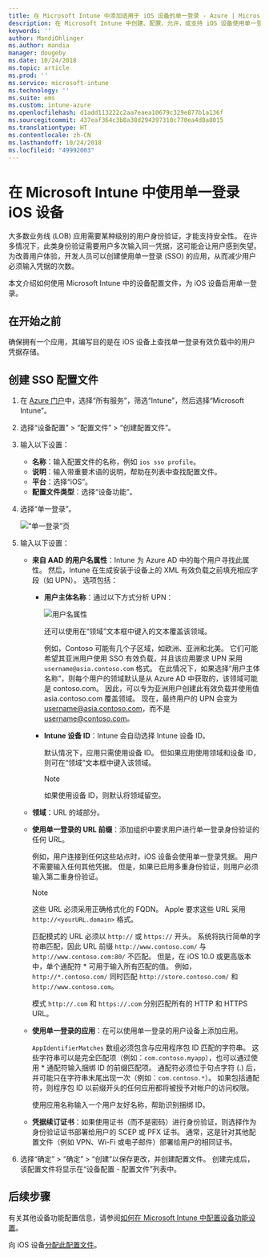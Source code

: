 ```yaml
---
title: 在 Microsoft Intune 中添加适用于 iOS 设备的单一登录 - Azure | Microsoft Docs
description: 在 Microsoft Intune 中创建、配置、允许，或支持 iOS 设备使用单一登录 (SSO) 而不是密码，对组织的资源和数据进行身份验证。 若要使用 SSO，请创建设备配置文件，并输入 UPN、设备 ID、应用和证书，对用户和设备进行身份验证。
keywords: ''
author: MandiOhlinger
ms.author: mandia
manager: dougeby
ms.date: 10/24/2018
ms.topic: article
ms.prod: ''
ms.service: microsoft-intune
ms.technology: ''
ms.suite: ems
ms.custom: intune-azure
ms.openlocfilehash: d1add113222c2aa7eaea10679c329e877b1a136f
ms.sourcegitcommit: 437eaf364c3b8a38d294397310c770ea4d8a8015
ms.translationtype: HT
ms.contentlocale: zh-CN
ms.lasthandoff: 10/24/2018
ms.locfileid: "49992003"
---
```

# <a name="use-single-sign-on-ios-device-in-microsoft-intune"></a>在 Microsoft Intune 中使用单一登录 iOS 设备

大多数业务线 (LOB) 应用需要某种级别的用户身份验证，才能支持安全性。 在许多情况下，此类身份验证需要用户多次输入同一凭据，这可能会让用户感到失望。 为改善用户体验，开发人员可以创建使用单一登录 (SSO) 的应用，从而减少用户必须输入凭据的次数。

本文介绍如何使用 Microsoft Intune 中的设备配置文件，为 iOS 设备启用单一登录。

## <a name="before-you-begin"></a>在开始之前

确保拥有一个应用，其编写目的是在 iOS 设备上查找单一登录有效负载中的用户凭据存储。

## <a name="create-the-sso-profile"></a>创建 SSO 配置文件

1. 在 [Azure 门户](https://portal.azure.com)中，选择“所有服务”，筛选“Intune”，然后选择“Microsoft Intune”。
2. 选择“设备配置” > “配置文件” > “创建配置文件”。
3. 输入以下设置：

    - **名称**：输入配置文件的名称，例如 `ios sso profile`。
    - **说明**：输入带重要术语的说明，帮助在列表中查找配置文件。
    - **平台**：选择“iOS”。
    - **配置文件类型**：选择“设备功能”。

4. 选择“单一登录”。

    ![“单一登录”页](./media/sso-blade.png)

5. 输入以下设置： 

    - **来自 AAD 的用户名属性**：Intune 为 Azure AD 中的每个用户寻找此属性。 然后，Intune 在生成安装于设备上的 XML 有效负载之前填充相应字段（如 UPN）。 选项包括：
    
        - **用户主体名称**：通过以下方式分析 UPN：

            ![用户名属性](media/User-name-attribute.png)

            还可以使用在“领域”文本框中键入的文本覆盖该领域。

            例如，Contoso 可能有几个子区域，如欧洲、亚洲和北美。 它们可能希望其亚洲用户使用 SSO 有效负载，并且该应用要求 UPN 采用 `username@asia.contoso.com` 格式。 在此情况下，如果选择“用户主体名称”，则每个用户的领域默认是从 Azure AD 中获取的，该领域可能是 contoso.com。 因此，可以专为亚洲用户创建此有效负载并使用值 asia.contoso.com 覆盖领域。 现在，最终用户的 UPN 会变为 username@asia.contoso.com，而不是 username@contoso.com。

        - **Intune 设备 ID**：Intune 会自动选择 Intune 设备 ID。 

            默认情况下，应用只需使用设备 ID。 但如果应用使用领域和设备 ID，则可在“领域”文本框中键入该领域。

            > [!NOTE]
            > 如果使用设备 ID，则默认将领域留空。

    - **领域**：URL 的域部分。
    
    - **使用单一登录的 URL 前缀**：添加组织中要求用户进行单一登录身份验证的任何 URL。 

        例如，用户连接到任何这些站点时，iOS 设备会使用单一登录凭据。 用户不需要输入任何其他凭据。 但是，如果已启用多重身份验证，则用户必须输入第二重身份验证。

        > [!NOTE]
        > 这些 URL 必须采用正确格式化的 FQDN。 Apple 要求这些 URL 采用 `http://<yourURL.domain>` 格式。

        匹配模式的 URL 必须以 `http://` 或 `https://` 开头。 系统将执行简单的字符串匹配，因此 URL 前缀 `http://www.contoso.com/` 与 `http://www.contoso.com:80/` 不匹配。 但是，在 iOS 10.0 或更高版本中，单个通配符 \* 可用于输入所有匹配的值。 例如，`http://*.contoso.com/` 同时匹配 `http://store.contoso.com/` 和 `http://www.contoso.com`。

        模式 `http://.com` 和 `https://.com` 分别匹配所有的 HTTP 和 HTTPS URL。
    
    - **使用单一登录的应用**：在可以使用单一登录的用户设备上添加应用。 

        `AppIdentifierMatches` 数组必须包含与应用程序包 ID 匹配的字符串。 这些字符串可以是完全匹配项（例如：`com.contoso.myapp`），也可以通过使用 \* 通配符输入捆绑 ID 的前缀匹配项。 通配符必须位于句点字符 (.) 后，并可能只在字符串末尾出现一次（例如：`com.contoso.*`）。 如果包括通配符，则程序包 ID 以前缀开头的任何应用都将被授予对帐户的访问权限。

        使用应用名称输入一个用户友好名称，帮助识别捆绑 ID。
    
    - **凭据续订证书**：如果使用证书（而不是密码）进行身份验证，则选择作为身份验证证书部署给用户的 SCEP 或 PFX 证书。 通常，这是针对其他配置文件（例如 VPN、Wi-Fi 或电子邮件）部署给用户的相同证书。

6. 选择“确定” > “确定” > “创建”以保存更改，并创建配置文件。 创建完成后，该配置文件将显示在“设备配置 - 配置文件”列表中。 

## <a name="next-steps"></a>后续步骤

有关其他设备功能配置信息，请参阅[如何在 Microsoft Intune 中配置设备功能设置](device-features-configure.md)。

向 iOS 设备[分配此配置文件](device-profile-assign.md)。
